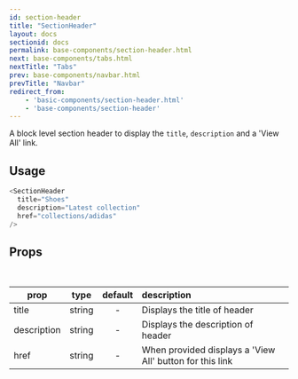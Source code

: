 ```yaml
---
id: section-header
title: "SectionHeader"
layout: docs
sectionid: docs
permalink: base-components/section-header.html
next: base-components/tabs.html
nextTitle: "Tabs"
prev: base-components/navbar.html
prevTitle: "Navbar"
redirect_from:
    - 'basic-components/section-header.html'
    - 'base-components/section-header'
---
```


A block level section header to display the `title`, `description` and a 'View All' link.

## Usage

```js
<SectionHeader
  title="Shoes"
  description="Latest collection"
  href="collections/adidas"
/>
```

## Props

<br />

| prop        |  type  | default  | description                                  |
| ----------- | :----: | :------: | :------------------------------------------- |
| title         | string | - | Displays the title of header                      |
| description         | string | - | Displays the description of header                |
| href         | string | - | When provided displays a 'View All' button for this link |
